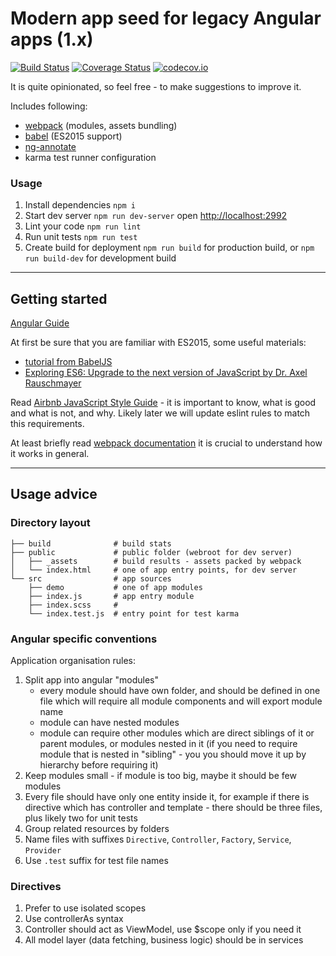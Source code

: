 # Modern app seed for legacy Angular apps (1.x) 

[![Build Status](https://travis-ci.org/javadev/angular-webpack-seed.svg?branch=master)](https://travis-ci.org/javadev/angular-webpack-seed)
[![Coverage Status](https://coveralls.io/repos/javadev/angular-webpack-seed/badge.svg?branch=master&service=github)](https://coveralls.io/github/javadev/angular-webpack-seed?branch=master)
[![codecov.io](https://codecov.io/github/javadev/angular-webpack-seed/coverage.svg?branch=master)](https://codecov.io/github/javadev/angular-webpack-seed?branch=master)

It is quite opinionated, so feel free - to make suggestions to improve it.

Includes following:

 - [webpack](http://webpack.github.io) (modules, assets bundling)
 - [babel](http://babeljs.io/) (ES2015 support)
 - [ng-annotate](https://github.com/olov/ng-annotate)
 - karma test runner configuration

### Usage

1. Install dependencies `npm i`
2. Start dev server `npm run dev-server` open [http://localhost:2992](http://localhost:2992)
3. Lint your code `npm run lint`
4. Run unit tests `npm run test`
5. Create build for deployment `npm run build` for production build, or `npm run build-dev` for development build

---

## Getting started

[Angular Guide](https://docs.angularjs.org/guide)

At first be sure that you are familiar with ES2015, some useful materials:

 - [tutorial from BabelJS](http://babeljs.io/docs/learn-es2015/)
 - [Exploring ES6: Upgrade to the next version of JavaScript by Dr. Axel Rauschmayer](http://exploringjs.com/)
  
Read [Airbnb JavaScript Style Guide](https://github.com/airbnb/javascript) - it is important to know, what is good and what is not, and why. Likely later we will update eslint rules to match this requirements.

At least briefly read [webpack documentation](http://webpack.github.io/docs/) it is crucial to understand how it works in general. 

---

## Usage advice 

### Directory layout

    ├── build              # build stats
    ├── public             # public folder (webroot for dev server)
    │   ├── _assets        # build results - assets packed by webpack
    │   └── index.html     # one of app entry points, for dev server
    └── src                # app sources
        ├── demo           # one of app modules
        ├── index.js       # app entry module
        ├── index.scss     # 
        └── index.test.js  # entry point for test karma

### Angular specific conventions

Application organisation rules:

1. Split app into angular "modules" 
    - every module should have own folder, and should be defined in one file which will require all module components and will export module name 
    - module can have nested modules
    - module can require other modules which are direct siblings of it or parent modules, or modules nested in it (if you need to require module that is nested in "sibling" - you you should move it up by hierarchy before requiring it)
2. Keep modules small - if module is too big, maybe it should be few modules 
3. Every file should have only one entity inside it, for example if there is directive which has controller and template - there should be three files, plus likely two for unit tests   
4. Group related resources by folders
5. Name files with suffixes `Directive`, `Controller`, `Factory`, `Service`, `Provider`
6. Use `.test` suffix for test file names

### Directives

1. Prefer to use isolated scopes
2. Use controllerAs syntax 
3. Controller should act as ViewModel, use $scope only if you need it
4. All model layer (data fetching, business logic) should be in services
